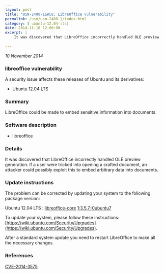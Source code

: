 ```yaml
---
layout: post
title: "USN-2400-1&#58; LibreOffice vulnerability"
permalink: /usn/usn-2400-1/index.html
category: [ ubuntu-12.04-lts]
date: 2014-11-10 12:00:00
excerpt: |
    It was discovered that LibreOffice incorrectly handled OLE preview generation. If a user were tricked into opening a crafted document, an attacker could possibly exploit this to embed arbitrary data into documents. 
    
--- 
```

 
 

*10 November 2014*

### libreoffice vulnerability

A security issue affects these releases of Ubuntu and its derivatives:

* Ubuntu 12.04 LTS

### Summary

LibreOffice could be made to embed sensitive information into documents. 

### Software description

* libreoffice 

### Details

It was discovered that LibreOffice incorrectly handled OLE preview generation. If a user were tricked into opening a crafted document, an attacker could possibly exploit this to embed arbitrary data into documents. 

### Update instructions

The problem can be corrected by updating your system to the following package version:

Ubuntu 12.04 LTS
 : [libreoffice-core](https://launchpad.net/ubuntu/+source/libreoffice) <span> [1:3.5.7-0ubuntu7](https://launchpad.net/ubuntu/+source/libreoffice/1:3.5.7-0ubuntu7) </span> 

To update your system, please follow these instructions: [https://wiki.ubuntu.com/Security/Upgrades](https://wiki.ubuntu.com/Security/Upgrades).

After a standard system update you need to restart LibreOffice to make all the necessary changes. 

### References

 
 [CVE-2014-3575](http://people.ubuntu.com/~ubuntu-security/cve/CVE-2014-3575)
 


